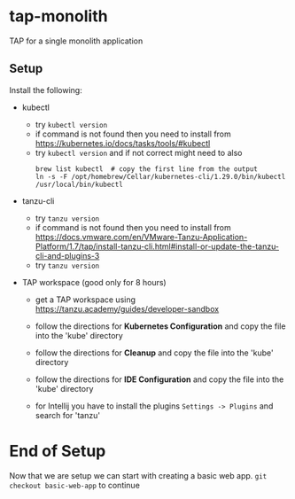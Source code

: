 # tap-monolith

TAP for a single monolith application

## Setup

Install the following:

- kubectl

    - try `kubectl version`
    - if command is not found then you need to install from https://kubernetes.io/docs/tasks/tools/#kubectl
    - try `kubectl version` and if not correct might need to also
      ```
      brew list kubectl  # copy the first line from the output
      ln -s -F /opt/homebrew/Cellar/kubernetes-cli/1.29.0/bin/kubectl /usr/local/bin/kubectl
      ```
- tanzu-cli

  - try `tanzu version`
  - if command is not found then you need to install from https://docs.vmware.com/en/VMware-Tanzu-Application-Platform/1.7/tap/install-tanzu-cli.html#install-or-update-the-tanzu-cli-and-plugins-3
  - try `tanzu version`
  

- TAP workspace (good only for 8 hours)
    
    - get a TAP workspace using https://tanzu.academy/guides/developer-sandbox
    - follow the directions for **Kubernetes Configuration** and copy the file into the 'kube' directory
    - follow the directions for **Cleanup** and copy the file into the 'kube' directory

   - follow the directions for **IDE Configuration** and copy the file into the 'kube' directory
   - for Intellij you have to install the plugins `Settings -> Plugins` and search for 'tanzu'

# End of Setup

Now that we are setup we can start with creating a basic web app.
`git checkout basic-web-app` to continue